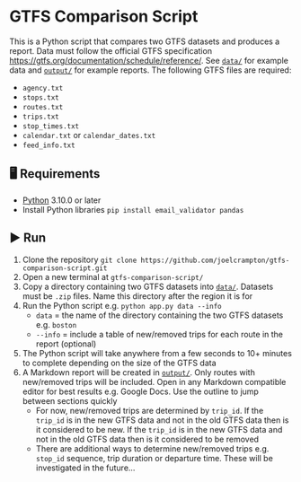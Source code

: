 # GTFS Comparison Script
This is a Python script that compares two GTFS datasets and produces a report. Data must follow the official GTFS specification https://gtfs.org/documentation/schedule/reference/. See [`data/`](https://github.com/joelcrampton/gtfs-comparison-script/tree/main/data) for example data and [`output/`](https://github.com/joelcrampton/gtfs-comparison-script/tree/main/output) for example reports. The following GTFS files are required:
- `agency.txt`
- `stops.txt`
- `routes.txt`
- `trips.txt`
- `stop_times.txt`
- `calendar.txt` or `calendar_dates.txt`
- `feed_info.txt`

## 🖥️ Requirements
- [Python](https://www.python.org/downloads/) 3.10.0 or later
- Install Python libraries `pip install email_validator pandas`

## ▶️ Run
1. Clone the repository `git clone https://github.com/joelcrampton/gtfs-comparison-script.git`
2. Open a new terminal at `gtfs-comparison-script/`
3. Copy a directory containing two GTFS datasets into [`data/`](https://github.com/joelcrampton/gtfs-comparison-script/tree/main/data). Datasets must be `.zip` files. Name this directory after the region it is for
4. Run the Python script e.g. `python app.py data --info`
    - `data` = the name of the directory containing the two GTFS datasets e.g. `boston`
    - `--info` = include a table of new/removed trips for each route in the report (optional)
5. The Python script will take anywhere from a few seconds to 10+ minutes to complete depending on the size of the GTFS data
6. A Markdown report will be created in [`output/`](https://github.com/joelcrampton/gtfs-comparison-script/tree/main/output). Only routes with new/removed trips will be included. Open in any Markdown compatible editor for best results e.g. Google Docs. Use the outline to jump between sections quickly
    - For now, new/removed trips are determined by `trip_id`. If the `trip_id` is in the new GTFS data and not in the old GTFS data then is it considered to be new. If the `trip_id` is in the new GTFS data and not in the old GTFS data then is it considered to be removed
    - There are additional ways to determine new/removed trips e.g. `stop_id` sequence, trip duration or departure time. These will be investigated in the future...
